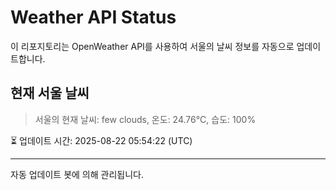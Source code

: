 
# Weather API Status

이 리포지토리는 OpenWeather API를 사용하여 서울의 날씨 정보를 자동으로 업데이트합니다.

## 현재 서울 날씨
> 서울의 현재 날씨: few clouds, 온도: 24.76°C, 습도: 100%

⏳ 업데이트 시간: 2025-08-22 05:54:22 (UTC)

---
자동 업데이트 봇에 의해 관리됩니다.
